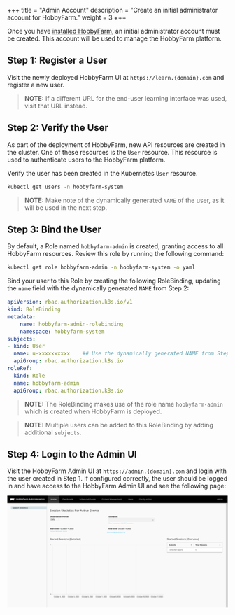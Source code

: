 +++
title = "Admin Account"
description = "Create an initial administrator account for HobbyFarm."
weight = 3
+++

Once you have [installed HobbyFarm](/docs/setup/installation), an initial administrator account must be created. This account will be used to manage the HobbyFarm platform.

## Step 1: Register a User

Visit the newly deployed HobbyFarm UI at `https://learn.{domain}.com` and register a new user.

> **NOTE:** If a different URL for the end-user learning interface was used, visit that URL instead.

## Step 2: Verify the User

As part of the deployment of HobbyFarm, new API resources are created in the cluster. One of these resources is the `User` resource. This resource is used to authenticate users to the HobbyFarm platform.

Verify the user has been created in the Kubernetes `User` resource.
```bash
kubectl get users -n hobbyfarm-system
```

> **NOTE:** Make note of the dynamically generated `NAME` of the user, as it will be used in the next step.

## Step 3: Bind the User

By default, a Role named `hobbyfarm-admin` is created, granting access to all HobbyFarm resources. Review this role by running the following command:

```bash
kubectl get role hobbyfarm-admin -n hobbyfarm-system -o yaml
```

Bind your user to this Role by creating the following RoleBinding, updating the `name` field with the dynamically generated `NAME` from Step 2:
```yaml
apiVersion: rbac.authorization.k8s.io/v1
kind: RoleBinding
metadata:
    name: hobbyfarm-admin-rolebinding
    namespace: hobbyfarm-system
subjects:
- kind: User
  name: u-xxxxxxxxxx    ## Use the dynamically generated NAME from Step 2
  apiGroup: rbac.authorization.k8s.io
roleRef:
  kind: Role
  name: hobbyfarm-admin
  apiGroup: rbac.authorization.k8s.io
```

> **NOTE:** The RoleBinding makes use of the role name `hobbyfarm-admin` which is created when HobbyFarm is deployed.

> **NOTE:** Multiple users can be added to this RoleBinding by adding additional `subjects`.

## Step 4: Login to the Admin UI

Visit the HobbyFarm Admin UI at `https://admin.{domain}.com` and login with the user created in Step 1. If configured correctly, the user should be logged in and have access to the HobbyFarm Admin UI and see the following page:

![HobbyFarm Admin Homepage](/images/hobbyfarm-admin-home.png)
